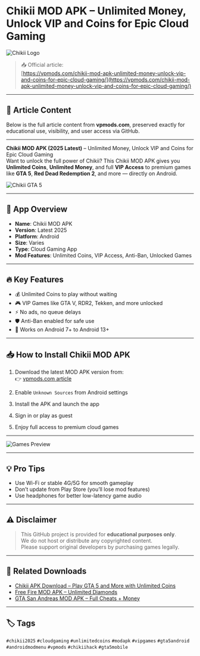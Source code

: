 # Chikii MOD APK – Unlimited Money, Unlock VIP and Coins for Epic Cloud Gaming

![Chikii Logo](https://vpmods.com/wp-content/uploads/2025/06/Chikii-MOD-APK-for-Android-Safe-Download-Guide-VIP-Coins-Unlocked-150x150.png)

> 📥 Official article:  
[https://vpmods.com/chikii-mod-apk-unlimited-money-unlock-vip-and-coins-for-epic-cloud-gaming/](https://vpmods.com/chikii-mod-apk-unlimited-money-unlock-vip-and-coins-for-epic-cloud-gaming/)

---

## 📝 Article Content

Below is the full article content from **vpmods.com**, preserved exactly for educational use, visibility, and user access via GitHub.

---

**Chikii MOD APK (2025 Latest)** – Unlimited Money, Unlock VIP and Coins for Epic Cloud Gaming  
Want to unlock the full power of Chikii? This Chikii MOD APK gives you **Unlimited Coins**, **Unlimited Money**, and full **VIP Access** to premium games like **GTA 5**, **Red Dead Redemption 2**, and more — directly on Android.

![Chikii GTA 5](https://vpmods.com/wp-content/uploads/2023/11/Chikii-apk-gta-5-cloud-gaming.webp)

---

## 📱 App Overview

- **Name**: Chikii MOD APK  
- **Version**: Latest 2025  
- **Platform**: Android  
- **Size**: Varies  
- **Type**: Cloud Gaming App  
- **Mod Features**: Unlimited Coins, VIP Access, Anti-Ban, Unlocked Games

---

## 🔥 Key Features

- 💰 Unlimited Coins to play without waiting
- 🎮 VIP Games like GTA V, RDR2, Tekken, and more unlocked
- ⚡ No ads, no queue delays
- 🛡️ Anti-Ban enabled for safe use
- 📲 Works on Android 7+ to Android 13+

---

## 📥 How to Install Chikii MOD APK

1. Download the latest MOD APK version from:  
👉 [vpmods.com article](https://vpmods.com/chikii-mod-apk-unlimited-money-unlock-vip-and-coins-for-epic-cloud-gaming/)

2. Enable `Unknown Sources` from Android settings  
3. Install the APK and launch the app  
4. Sign in or play as guest  
5. Enjoy full access to premium cloud games

---

![Games Preview](https://vpmods.com/wp-content/uploads/2023/11/chikii-gta5-rdr2-mortal-kombat.webp)

---

## 💡 Pro Tips

- Use Wi-Fi or stable 4G/5G for smooth gameplay
- Don’t update from Play Store (you’ll lose mod features)
- Use headphones for better low-latency game audio

---

## ⚠️ Disclaimer

> This GitHub project is provided for **educational purposes only**.  
> We do not host or distribute any copyrighted content.  
> Please support original developers by purchasing games legally.

---

## 🔗 Related Downloads

- [Chikii APK Download – Play GTA 5 and More with Unlimited Coins](https://vpmods.com/chikii-apk-download-play-gta-5-and-more-with-unlimited-coins-on-mobile/)
- [Free Fire MOD APK – Unlimited Diamonds](https://vpmods.com/free-fire-unlimited-diamonds-2025/)
- [GTA San Andreas MOD APK – Full Cheats + Money](https://vpmods.com/gta-san-andreas-mod-apk-2025/)

---

## 🏷️ Tags

`#chikii2025` `#cloudgaming` `#unlimitedcoins` `#modapk` `#vipgames` `#gta5android` `#androidmodmenu` `#vpmods` `#chikiihack` `#gta5mobile`
